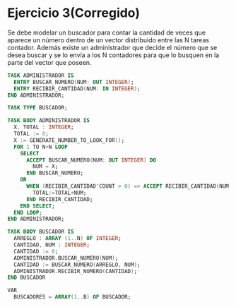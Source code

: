 # Ejercicio 3(Corregido)

Se debe modelar un buscador para contar la cantidad de veces que aparece un número dentro de un vector distribuido entre las N tareas contador. Además existe un administrador que decide el número que se desea buscar y se lo envía a los N contadores para que lo busquen en la parte del vector que poseen.

```ada
TASK ADMINISTRADOR IS
  ENTRY BUSCAR_NUMERO(NUM: OUT INTEGER);
  ENTRY RECIBIR_CANTIDAD(NUM: IN INTEGER);
END ADMINISTRADOR;

TASK TYPE BUSCADOR;

TASK BODY ADMINISTRADOR IS
  X, TOTAL : INTEGER;
  TOTAL := 0;
  X := GENERATE_NUMBER_TO_LOOK_FOR();
  FOR 1 TO N+N LOOP
    SELECT
      ACCEPT BUSCAR_NUMERO(NUM: OUT INTEGER) DO
        NUM = X;
      END BUSCAR_NUMERO;
    OR
      WHEN (RECIBIR_CANTIDAD'COUNT > 0) => ACCEPT RECIBIR_CANTIDAD(NUM: IN INTEGER) DO
        TOTAL:=TOTAL+NUM;
      END RECIBIR_CANTIDAD;
    END SELECT;
  END LOOP;
END ADMINISTRADOR;

TASK BODY BUSCADOR IS
  ARREGLO : ARRAY (1..N) OF INTEGER;
  CANTIDAD, NUM : INTEGER;
  CANTIDAD := 0;
  ADMINISTRADOR.BUSCAR_NUMERO(NUM);
  CANTIDAD := BUSCAR_NUMERO(ARREGLO, NUM);
  ADMINISTRADOR.RECIBIR_NUMERO(CANTIDAD);
END BUSCADOR

VAR
  BUSCADORES = ARRAY(1..B) OF BUSCADOR;
```
